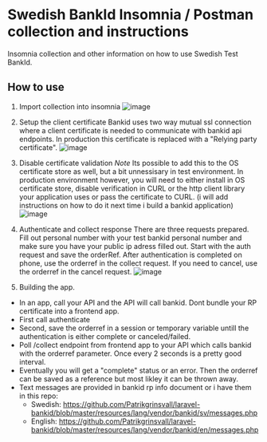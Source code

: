 # Swedish BankId Insomnia / Postman collection and instructions

Insomnia collection and other information on how to use Swedish Test BankId.

## How to use

1. Import collection into insomnia
![image](https://user-images.githubusercontent.com/2749942/146060952-3feda0fc-3d69-477a-be69-1cc60986527b.png)

2. Setup the client certificate
Bankid uses two way mutual ssl connection where a client certificate is needed to communicate with bankid api endpoints. In production this certificate is replaced with a "Relying party certificate". 
![image](https://user-images.githubusercontent.com/2749942/146069167-7fd81d8e-bf4c-41f7-956c-3aee9ee75f7b.png)

3. Disable certificate validation
*Note* Its possible to add this to the OS certificate store as well, but a bit unnessisary in test environment. In production environment however, you will need to either install in OS certificate store, disable verification in CURL or the http client library your application uses or pass the certificate to CURL. (i will add instructions on how to do it next time i build a bankid application)
![image](https://user-images.githubusercontent.com/2749942/146069702-6218b126-c104-4f44-a59f-34ff635e5d26.png)


4. Authenticate and collect response
There are three requests prepared. Fill out personal number with your test bankid personal number and make sure you have your public ip adress filled out. Start with the auth request and save the orderRef. After authentication is completed on phone, use the orderref in the collect request. If you need to cancel, use the orderref in the cancel request.
![image](https://user-images.githubusercontent.com/2749942/146068432-cb322c25-36fb-4828-a149-b31778b03ff5.png)

5. Building the app.
 - In an app, call your API and the API will call bankid. Dont bundle your RP certificate into a frontend app.
 - First call authenticate
 - Second, save the orderref in a session or temporary variable untill the authentication is either complete or canceled/failed.
 - Poll /collect endpoint from frontend app to your API which calls bankid with the orderref parameter. Once every 2 seconds is a pretty good interval.  
 - Eventually you will get a "complete" status or an error. Then the orderref can be saved as a reference but most likley it can be thrown away.
 - Text messages are provided in bankid rp info document or i have them in this repo:
   - Swedish: https://github.com/Patrikgrinsvall/laravel-bankid/blob/master/resources/lang/vendor/bankid/sv/messages.php
   - English: https://github.com/Patrikgrinsvall/laravel-bankid/blob/master/resources/lang/vendor/bankid/en/messages.php
